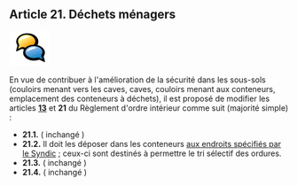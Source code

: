 ## Article 21. Déchets ménagers

![](icon_feedback.png "Vivre ensemble")

En vue de contribuer à l'amélioration de la sécurité dans les sous-sols (couloirs menant vers les caves, caves, couloirs menant aux conteneurs, emplacement des conteneurs à déchets), il est proposé de modifier les articles [**13**](art_13.md) et **21** du Règlement d'ordre intérieur comme suit   (majorité simple) :

* **21.1.** ( inchangé )  
* **21.2.** Il doit les déposer dans les conteneurs <u>aux endroits spécifiés par le Syndic</u> ; ceux-ci sont destinés à permettre le tri sélectif des ordures.  
* **21.3.** ( inchangé )  
* **21.4.** ( inchangé )

